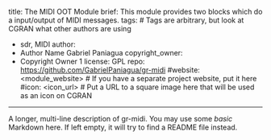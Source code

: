 title: The MIDI OOT Module
brief: This module provides two blocks which do a input/output of MIDI messages.
tags: # Tags are arbitrary, but look at CGRAN what other authors are using
  - sdr, MIDI
author:
  - Author Name Gabriel Paniagua
copyright_owner:
  - Copyright Owner 1
license: GPL
repo: https://github.com/GabrielPaniagua/gr-midi
#website: <module_website> # If you have a separate project website, put it here
#icon: <icon_url> # Put a URL to a square image here that will be used as an icon on CGRAN
---
A longer, multi-line description of gr-midi.
You may use some *basic* Markdown here.
If left empty, it will try to find a README file instead.

